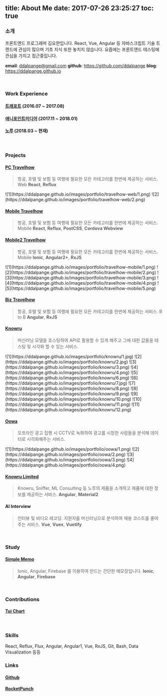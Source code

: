 title: About Me
date: 2017-07-26 23:25:27
toc: true
---

### 소개

프론트엔드 프로그래머 김요한입니다.
React, Vue, Angular 등 자바스크립트 기술 트렌드에 관심이 많으며 기초 지식 또한 놓치지 않습니다.
요즘에는 프론트엔드 테스팅에 관심을 가지고 접근중입니다.

**email**: ddalpange@gmail.com
**github**: https://github.com/ddalpange
**blog**: https://ddalpange.github.io

<br/>

### Work Experience

#### [트래포트](https://m.travelhow.com) (2016.07 ~ 2017.08)

#### [애니포인트미디어](http://www.anypointmedia.com) (2017.11 ~ 2018.01)

#### [노루](http://knowru.com) (2018.03 ~ 현재)

<br/>

### Projects
#### [PC Travelhow](https://www.travelhow.com)
> 항공, 호텔 및 보험 등 여행에 필요한 모든 카테고리를 한번에 제공하는 서비스. Web
**React**, **Reflux**


<div class="justified-gallery">
![1](https://ddalpange.github.io/images/portfolio/travelhow-web/1.png)
![2](https://ddalpange.github.io/images/portfolio/travelhow-web/2.png)
</div>

#### [Mobile Travelhow](https://m.travelhow.com)
> 항공, 호텔 및 보험 등 여행에 필요한 모든 카테고리를 한번에 제공하는 서비스. Mobile
**React**, **Reflux**, **PostCSS**, **Cordova Webview**

#### [Mobile2 Travelhow](https://mm.travelhow.com)
> 항공, 호텔 및 보험 등 여행에 필요한 모든 카테고리를 한번에 제공하는 서비스. Mobile
**Ionic**, **Angular2+**, **RxJS**

<div class="justified-gallery">
![1](https://ddalpange.github.io/images/portfolio/travelhow-mobile/1.png)
![2](https://ddalpange.github.io/images/portfolio/travelhow-mobile/2.png)
![3](https://ddalpange.github.io/images/portfolio/travelhow-mobile/3.png)
![4](https://ddalpange.github.io/images/portfolio/travelhow-mobile/4.png)
![5](https://ddalpange.github.io/images/portfolio/travelhow-mobile/5.png)
</div>


#### [Biz Travelhow](https://biz.travelhow.biz)
> 항공, 호텔 및 보험 등 여행에 필요한 모든 카테고리를 한번에 제공하는 서비스. B to B
**Angular**, **RxJS**


#### [Knowru](https://www.knowru.com)
> 머신러닝 모델을 호스팅하여 API로 활용할 수 있게 해주고 그에 대한 값들을 테스팅 및 시각화 할 수 있는 서비스.

<div class="justified-gallery">
![1](https://ddalpange.github.io/images/portfolio/knowru/1.jpg)
![2](https://ddalpange.github.io/images/portfolio/knowru/2.jpg)
![3](https://ddalpange.github.io/images/portfolio/knowru/3.png)
![4](https://ddalpange.github.io/images/portfolio/knowru/4.png)
![5](https://ddalpange.github.io/images/portfolio/knowru/6.png)
![6](https://ddalpange.github.io/images/portfolio/knowru/7.jpg)
![7](https://ddalpange.github.io/images/portfolio/knowru/8.png)
![8](https://ddalpange.github.io/images/portfolio/knowru/9.png)
![9](https://ddalpange.github.io/images/portfolio/knowru/10.png)
![10](https://ddalpange.github.io/images/portfolio/knowru/11.png)
![11](https://ddalpange.github.io/images/portfolio/knowru/12.png)
</div>

#### [Oowa](https://oowa.io)
> 오프라인 광고 집행 시 CCTV로 녹화하여 광고를 시청한 사람들을 분석해 데이터로 시각화해주는 서비스.

<div class="justified-gallery">
![1](https://ddalpange.github.io/images/portfolio/oowa/1.png)
![2](https://ddalpange.github.io/images/portfolio/oowa/2.png)
![3](https://ddalpange.github.io/images/portfolio/oowa/3.png)
![4](https://ddalpange.github.io/images/portfolio/oowa/4.png)
</div>

#### [Knowru Limited](https://wwww.knowrulimited.com)
> Knowru, Sniffer, ML Consulting 등 노루의 제품을 소개하고 제품에 대한 정보를 제공하는 서비스.
**Angular**, **Material2**


#### AI Interview
> 인터뷰 및 비디오 레코딩. 지원자를 머신러닝으로 분석하여 채용 코스트를 줄여주는 서비스.
**Vue**, **Vuex**, **Vuetify**


<br/>


### Study
#### [Simple Memo](https://github.com/ddalpange/simple-memo)
> Ionic, Angular, Firebase 를 이용하여 만드는 간단한 메모장입니다.
**Ionic**, **Angular**, **Firebase**

<br/>

### Contributions

#### [Tui Chart](https://github.com/nhnent/tui.chart)

<br/>


### Skills

React, Reflux, Flux, Angular, Angular1, Vue, RxJS, Git, Bash, Data Visualization 등등


### Links

#### [Github](https://github.com/ddalpange)
#### [RocketPunch](https://www.rocketpunch.com/@a4a1dafb457a438e)
